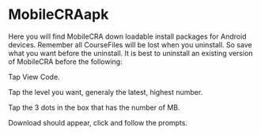 # MobileCRAapk
Here you will find MobileCRA down loadable install packages for Android devices.
Remember all CourseFiles will be lost when you uninstall.
So save what you want before the uninstall.
It is best to uninstall an existing version of MobileCRA before the following:

Tap View Code.

Tap the level you want, generaly the latest, highest number.

Tap the 3 dots in the box that has the number of MB.

Download should appear, click and follow the prompts.
